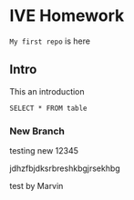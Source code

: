 # IVE Homework
`My first repo` is here

## Intro
This an introduction
```
SELECT * FROM table
```

### New Branch
testing new 12345

jdhzfbjdksrbreshkbgjrsekhbg

test by Marvin